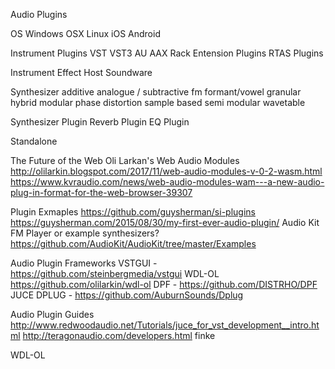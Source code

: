 Audio Plugins

OS
Windows
OSX
Linux
iOS
Android


Instrument Plugins
VST
VST3
AU
AAX
Rack Entension Plugins
RTAS Plugins

Instrument
Effect
Host
Soundware


Synthesizer
	additive
	analogue / subtractive
	fm
	formant/vowel
	granular
	hybrid
	modular
	phase distortion
	sample based
	semi modular
	wavetable
	
	
Synthesizer Plugin
Reverb Plugin
EQ Plugin

Standalone

The Future of the Web
Oli Larkan's Web Audio Modules
http://olilarkin.blogspot.com/2017/11/web-audio-modules-v-0-2-wasm.html
https://www.kvraudio.com/news/web-audio-modules-wam---a-new-audio-plug-in-format-for-the-web-browser-39307

Plugin Exmaples
https://github.com/guysherman/si-plugins
https://guysherman.com/2015/08/30/my-first-ever-audio-plugin/
Audio Kit FM Player or example synthesizers?
https://github.com/AudioKit/AudioKit/tree/master/Examples

Audio Plugin Frameworks
VSTGUI - https://github.com/steinbergmedia/vstgui
WDL-OL https://github.com/olilarkin/wdl-ol
DPF - https://github.com/DISTRHO/DPF
JUCE
DPLUG - https://github.com/AuburnSounds/Dplug


Audio Plugin Guides
http://www.redwoodaudio.net/Tutorials/juce_for_vst_development__intro.html
http://teragonaudio.com/developers.html
finke

WDL-OL
